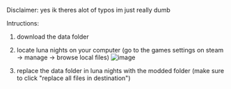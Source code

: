 Disclaimer:
yes ik theres alot of typos im just really dumb



Intructions:

1. download the data folder

2. locate luna nights on your computer (go to the games settings on steam -> manage -> browse local files)
   ![image](https://github.com/user-attachments/assets/4e3c1a94-435e-48f4-a5e4-a51eea4b275b)


3. replace the data folder in luna nights with the modded folder (make sure to click "replace all files in destination")

   
